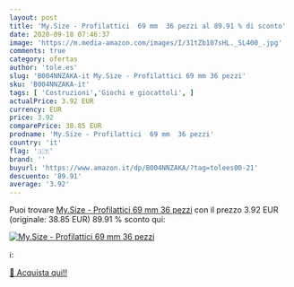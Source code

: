 ```yaml
---
layout: post
title: 'My.Size - Profilattici  69 mm  36 pezzi al 89.91 % di sconto'
date: 2020-09-18 07:46:37
image: 'https://m.media-amazon.com/images/I/31tZb107sHL._SL400_.jpg'
comments: true
category: ofertas
author: 'tole.es'
slug: 'B004NNZAKA-it My.Size - Profilattici 69 mm 36 pezzi'
sku: 'B004NNZAKA-it'
tags: [ 'Costruzioni','Giochi e giocattoli', ]
actualPrice: 3.92 EUR
currency: EUR
price: 3.92
comparePrice: 38.85 EUR
prodname: 'My.Size - Profilattici  69 mm  36 pezzi'
country: 'it'
flag: '🇮🇹'
brand: ''
buyurl: 'https://www.amazon.it/dp/B004NNZAKA/?tag=tolees00-21'
descuento: '89.91'
average: '3.92'
---
```


Puoi trovare [My.Size - Profilattici  69 mm  36 pezzi](https://www.amazon.it/dp/B004NNZAKA/?tag=tolees00-21) con il prezzo 3.92 EUR (originale: 38.85 EUR) 89.91 % sconto qui:

[![My.Size - Profilattici  69 mm  36 pezzi](https://m.media-amazon.com/images/I/31tZb107sHL._SL400_.jpg)](https://www.amazon.it/dp/B004NNZAKA/?tag=tolees00-21)

ℹ️:


[🛒 Acquista qui!!](https://www.amazon.it/dp/B004NNZAKA/?tag=tolees00-21)
